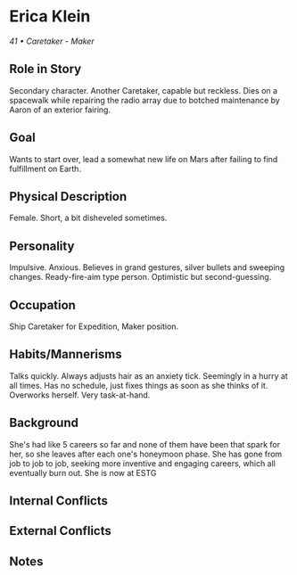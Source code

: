 # Erica Klein

*41 • Caretaker - Maker*

## Role in Story

Secondary character. Another Caretaker, capable but reckless. Dies on a spacewalk while repairing the radio array due to botched maintenance by Aaron of an exterior fairing.

## Goal

Wants to start over, lead a somewhat new life on Mars after failing to find fulfillment on Earth.

## Physical Description

Female. Short, a bit disheveled sometimes.

## Personality

Impulsive. Anxious. Believes in grand gestures, silver bullets and sweeping changes. Ready-fire-aim type person. Optimistic but second-guessing.

## Occupation

Ship Caretaker for Expedition, Maker position.

## Habits/Mannerisms

Talks quickly. Always adjusts hair as an anxiety tick. Seemingly in a hurry at all times. Has no schedule, just fixes things as soon as she thinks of it. Overworks herself. Very task-at-hand.

## Background

She's had like 5 careers so far and none of them have been that spark for her, so she leaves after each one's honeymoon phase. She has gone from job to job to job, seeking more inventive and engaging careers, which all eventually burn out. She is now at ESTG

## Internal Conflicts

## External Conflicts

## Notes


